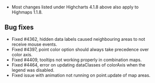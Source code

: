 - Most changes listed under Highcharts 4.1.8 above also apply to Highmaps 1.1.8.
## Bug fixes 
- Fixed #4362, hidden data labels caused neighbouring areas to not receive mouse events.
- Fixed #4397, point color option should always take precedence over color axis.
- Fixed #4409, tooltips not working properly in combination maps.
- Fixed #4464, error on updating dataClasses of colorAxis when the legend was disabled.
- Fixed issue with animation not running on point.update of map areas.
